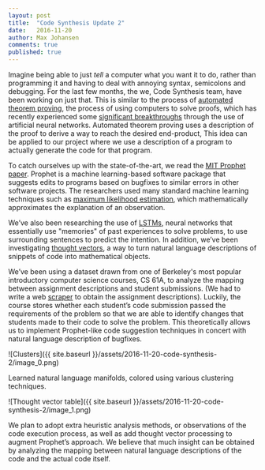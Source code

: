 ```yaml
---
layout: post
title:  "Code Synthesis Update 2"
date:   2016-11-20
author: Max Johansen
comments: true
published: true
---
```


Imagine being able to just *tell* a computer what you want it to do, rather than programming it and having to deal with annoying syntax, semicolons and debugging. For the last few months, the we, Code Synthesis team, have been working on just that. This is similar to the process of [automated theorem proving](https://en.wikipedia.org/wiki/Automated_theorem_proving), the process of using computers to solve proofs, which has recently experienced some [significant breakthroughs](https://github.com/tensorflow/deepmath) through the use of artificial neural networks. Automated theorem proving uses a description of the proof to derive a way to reach the desired end-product, This idea can be applied to our project where we use a description of a program to actually generate the code for that program.

<!-- break -->

To catch ourselves up with the state-of-the-art, we read the [MIT Prophet paper](http://groups.csail.mit.edu/pac/patchgen/). Prophet is a machine learning-based software package that suggests edits to programs based on bugfixes to similar errors in other software projects. The researchers used many standard machine learning techniques such as [maximum likelihood estimation](https://en.wikipedia.org/wiki/Maximum_likelihood_estimation), which mathematically approximates the explanation of an observation.

We’ve also been researching the use of [LSTMs](http://colah.github.io/posts/2015-08-Understanding-LSTMs/), neural networks that essentially use "memories" of past experiences to solve problems, to use surrounding sentences to predict the intention. In addition, we’ve been investigating [thought vectors](https://papers.nips.cc/paper/5950-skip-thought-vectors.pdf), a way to turn natural language descriptions of snippets of code into mathematical objects. 

We’ve been using a dataset drawn from one of Berkeley's most popular introductory computer science courses, CS 61A, to analyze the mapping between assignment descriptions and student submissions. (We had to write a web [scraper](https://github.com/macsj200/scraper61a) to obtain the assignment descriptions). Luckily, the course stores whether each student’s code submission passed the requirements of the problem so that we are able to identify changes that students made to their code to solve the problem. This theoretically allows us to implement Prophet-like code suggestion techniques in concert with natural language description of bugfixes.

![Clusters]({{ site.baseurl }}/assets/2016-11-20-code-synthesis-2/image_0.png)

Learned natural language manifolds, colored using various clustering techniques.

![Thought vector table]({{ site.baseurl }}/assets/2016-11-20-code-synthesis-2/image_1.png)

We plan to adopt extra heuristic analysis methods, or observations of the code execution process, as well as add thought vector processing to augment Prophet’s approach. We believe that much insight can be obtained by analyzing the mapping between natural language descriptions of the code and the actual code itself.

